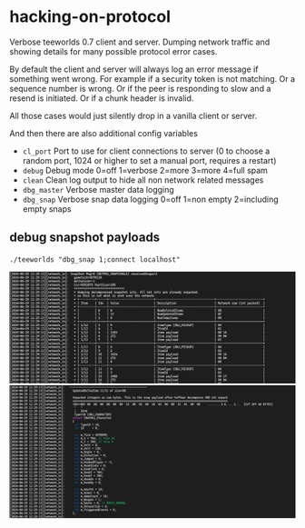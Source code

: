 # hacking-on-protocol

Verbose teeworlds 0.7 client and server. Dumping network traffic and showing details for many possible protocol error cases.

By default the client and server will always log an error message if something went wrong.
For example if a security token is not matching. Or a sequence number is wrong.
Or if the peer is responding to slow and a resend is initiated.
Or if a chunk header is invalid.


All those cases would just silently drop in a vanilla client or server.


And then there are also additional config variables
- `cl_port` Port to use for client connections to server (0 to choose a random port, 1024 or higher to set a manual port, requires a restart)
- `debug` Debug mode 0=off 1=verbose 2=more 3=more 4=full spam
- `clean` Clean log output to hide all non network related messages
- `dbg_master` Verbose master data logging
- `dbg_snap` Verbose snap data logging 0=off 1=non empty 2=including empty snaps

## debug snapshot payloads

```
./teeworlds "dbg_snap 1;connect localhost"
```

![dbg_snap 1 ints](https://raw.githubusercontent.com/ChillerDragon/cdn/master/client_snap_int_tabel.png)
![dbg_snap 1 structs](https://raw.githubusercontent.com/ChillerDragon/cdn/master/client_snap_int_structs.png)

